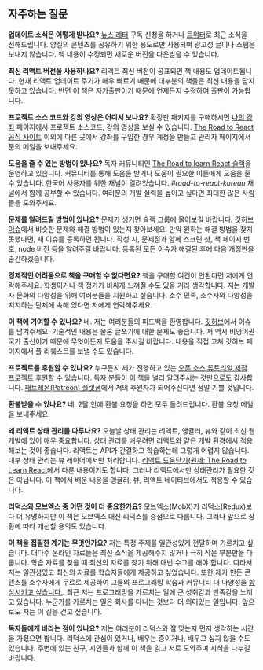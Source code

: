 ## 자주하는 질문 

**업데이트 소식은 어떻게 받나요?** [뉴스 레터](https://www.getrevue.co/profile/rwieruch) 구독 신청을 하거나 [트위터](https://twitter.com/rwieruch)로 최근 소식을 전해드립니다. 양질의 콘텐츠를 공유하기 위한 용도로만 사용되며 광고성 글이나 스팸은 보내지 않습니다. 책 내용이 수정되면 새로운 버전을 다운받을 수 있습니다.

**최신 리액트 버전을 사용하나요?** 리액트 최신 버전이 공표되면 책 내용도 업데이트됩니다. 현재 리액트 업데이트 주기가 매우 빠르기 때문에 대부분의 책들은 최신 내용을 담지 못하고 있습니다. 반면 이 책은 자가출판이기 때문에 언제든지 수정하여 출판이 가능합니다.

**프로젝트 소스 코드와 강의 영상은 어디서 보나요?** 확장판 패키지를 구매하시면 [나의 강좌](https://roadtoreact.com/my-courses) 페이지에서 프로젝트 소스코드, 강의 영상을 보실 수 있습니다. [The Road to React 공식 사이트](https://roadtoreact.com) 이외에 다른 곳에서 강좌를 구입한 경우 계정을 만들고 관리자 페이지에서 문의 메일을 보내주세요.

**도움을 줄 수 있는 방법이 있나요?** 독자 커뮤니티인 [The Road to learn React 슬랙](https://slack-the-road-to-learn-react.wieruch.com/)을 운영하고 있습니다. 커뮤니티를 통해 도움을 받거나 도움이 필요한 이들에게 도움을 줄 수 있습니다. 한국어 사용자를 위한 채널이 열려있습니다. *#road-to-react-korean* 채널에서 함께 공부할 수 있습니다. 여러분의 개발 실력을 높이고 싶다면 최대한 많은 사람들을 도와주세요.

**문제를 알려드릴 방법이 있나요?** 문제가 생기면 슬랙 그룹에 물어보길 바랍니다. [깃허브 이슈](https://github.com/rwieruch/taming-the-state-in-react/issues)에서 비슷한 문제와 해결 방법이 있는지 찾아보세요. 만약 원하는 해결 방법을 찾지 못했다면, 새 이슈를 등록하면 됩니다. 작성 시, 문제점과 함께 스크린 샷, 책 페이지 번호, node 버전 등을 알려주길 바랍니다. 등록된 모든 이슈가 해결된 후에 다음 개정판을 출간하겠습니다.

**경제적인 어려움으로 책을 구매할 수 없다면요?** 책을 구매할 여건이 안된다면 저에게 연락해주세요. 학생이거나 책 정가가 비싸게 느껴질 수도 있을 거라 생각합니다. 저는 개발자 문화의 다양성을 위해 여러분들을 지원하고 싶습니다. 소수 민족, 소수자와 다양성을 지지하는 단체에 속해 있다면 저에게 연락해주세요.

**이 책에 기여할 수 있나요?** 네. 저는 여러분들의 피드백을 환영합니다. [깃허브](https://github.com/rwieruch/taming-the-state-in-react)에서 이슈를 남겨주세요. 기술적인 내용은 물론 글쓰기에 대한 문제도 좋습니다. 저 역시 비영어권 국가 출신이기 때문에 무엇이든지 도움을 주시길 바랍니다. 내용을 직접 고쳐 깃허브 페이지에서 풀 리퀘스트를 보낼 수도 있습니다.

**프로젝트를 후원할 수 있나요?** 누구든지 제가 진행하고 있는 [오픈 소스 튜토리얼 제작 프로젝트](https://www.robinwieruch.de/about/) 후원할 수 있습니다. 독자 분들이 이 책을 널리 알려주시는 것만으로도 감사합니다. [패트레온(Patreon) 플랫폼](https://www.patreon.com/rwieruch)에서 저의 후원자가 되어주신다면 정말 기쁠 것입니다.

**환불받을 수 있나요?** 네. 2달 안에 환불 요청을 하면 모두 돌려드립니다. 환불 요청 메일을 보내주세요.

**왜 리액트 상태 관리를 다루나요?** 오늘날 상태 관리는 리액트, 앵귤러, 뷰와 같이 최신 웹 개발에 있어 매우 중요합니다. 상태 관리를 배우려면 리액트와 같은 개발 환경에서 적용해보는 것이 좋습니다. 리액트는 API가 간결하고 학습하는데 그렇게 어렵지 않습니다. 내부 상태 관리는 뷰 레이어에서만 처리합니다. [리액트 도움닫기(원제: The Road to Learn React](https://www.robinwieruch.de/the-road-to-learn-react/)에서 다룬 내용이기도 합니다. 그러나 리액트에서만 상태관리가 필요한 것은 아닙니다. 이 책에서 배운 내용을 앵귤러, 뷰, 리액트 네이티브에서도 적용할 수 있습니다. 

**리덕스와 모브엑스 중 어떤 것이 더 중요한가요?** 모브엑스(MobX)가 리덕스(Redux)보다 더 유명하지만 이 책은 모브엑스 대신 리덕스를 중점으로 다룹니다. 그러나 앞으로 상황에 따라 개선할 용의도 있습니다.

**이 책을 집필한 계기는 무엇인가요?** 저는 특정 주제를 일관성있게 전달하며 가르치고 싶습니다. 대다수 온라인 자료들은 최신 소식을 제공해주지 않거나 극히 작은 부분만을 다룹니다. 학습 자료를 찾을 때 최신의 자료를 찾기 위해 매번 수고를 해야 합니다. 따라서 저는 일관성있고 최신의 자료를 학습자들에게 제공하고 싶었습니다. 또한 제가 만든 콘텐츠를 소수자에게 무료로 제공하여 그들의 프로그래밍 학습과 커뮤니티 내 다양성을 [향상시키고 싶습니다.](https://www.robinwieruch.de/giving-back-by-learning-react/). 최근 저는 프로그래밍을 가르치는 일에 큰 성취감과 만족감을 느끼고 있습니다. 누군가를 가르치는 일은 회사를 다니는 것보다 더 의미있는 일입니다. 앞으로도 저는 이 길을 걷고 싶습니다.

**독자들에게 바라는 점이 있나요?** 저는 여러분이 리덕스와 잘 맞는지 먼저 생각하는 시간을 가졌으면 합니다. 리덕스에 관심이 있거나, 배우는 중이거나, 배우고 싶지 않을 수도 있습니다. 주변에 있는 친구, 지인들과 함께 이 책을 읽고 서로 도와주며 지식을 나누길 바랍니다.